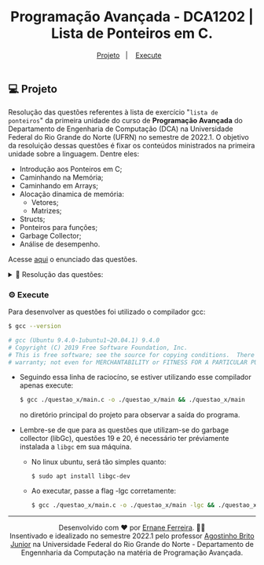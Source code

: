 <h1 align="center">
   Programação Avançada - DCA1202 | Lista de Ponteiros em C.
</h1>

<div align="center">
  <a href="#-Projeto">Projeto</a>&nbsp;&nbsp;&nbsp;|&nbsp;&nbsp;&nbsp;
  <a href="#-Execute">Execute</a>&nbsp;&nbsp;&nbsp;
</div>

<br>

## 💻 Projeto

Resolução das questões referentes à lista de exercício "`lista de ponteiros`" da primeira unidade do curso de **Programação Avançada** do Departamento de Engenharia de Computação (DCA) na Universidade Federal do Rio Grande do Norte (UFRN) no semestre de 2022.1. O objetivo da resoluição dessas questões é fixar os conteúdos ministrados na primeira unidade sobre a linguagem. Dentre eles: 
  - Introdução aos Ponteiros em C;
  - Caminhando na Memória;
  - Caminhando em Arrays;
  - Alocação dinamica de memória:
    - Vetores;
    - Matrizes;
  - Structs;
  - Ponteiros para funções;
  - Garbage Collector;
  - Análise de desempenho.  

  Acesse [aqui](https://github.com/ErnaneJ/ponteiros_PA/blob/master/docs/lista_ponteiros.pdf) o enunciado das questões.

  <details>
    <summary>📝 Resolução das questões:</summary>
    📌 <a href="https://github.com/ErnaneJ/ponteiros_PA/tree/master/questao_01">Questão 1;</a><br>
    📌 <a href="https://github.com/ErnaneJ/ponteiros_PA/tree/master/questao_02">Questão 2;</a><br>
    📌 <a href="https://github.com/ErnaneJ/ponteiros_PA/tree/master/questao_03">Questão 3;</a><br>
    📌 <a href="https://github.com/ErnaneJ/ponteiros_PA/tree/master/questao_04">Questão 4;</a><br>
    📌 <a href="https://github.com/ErnaneJ/ponteiros_PA/tree/master/questao_05">Questão 5;</a><br>
    📌 <a href="https://github.com/ErnaneJ/ponteiros_PA/tree/master/questao_06">Questão 6;</a><br>
    📌 <a href="https://github.com/ErnaneJ/ponteiros_PA/tree/master/questao_07">Questão 7;</a><br>
    📌 <a href="https://github.com/ErnaneJ/ponteiros_PA/tree/master/questao_08">Questão 8;</a><br>
    📌 <a href="https://github.com/ErnaneJ/ponteiros_PA/tree/master/questao_09">Questão 9;</a><br>
    📌 <a href="https://github.com/ErnaneJ/ponteiros_PA/tree/master/questao_10">Questão10;</a><br>
    📌 <a href="https://github.com/ErnaneJ/ponteiros_PA/tree/master/questao_11">Questão11;</a><br>
    📌 <a href="https://github.com/ErnaneJ/ponteiros_PA/tree/master/questao_12">Questão12;</a><br>
    📌 <a href="https://github.com/ErnaneJ/ponteiros_PA/tree/master/questao_13">Questão13;</a><br>
    📌 <a href="https://github.com/ErnaneJ/ponteiros_PA/tree/master/questao_14">Questão14;</a><br>
    📌 <a href="https://github.com/ErnaneJ/ponteiros_PA/tree/master/questao_15">Questão15;</a><br>
    📌 <a href="https://github.com/ErnaneJ/ponteiros_PA/tree/master/questao_16">Questão16;</a><br>
    📌 <a href="https://github.com/ErnaneJ/ponteiros_PA/tree/master/questao_17">Questão17;</a><br>
    📌 <a href="https://github.com/ErnaneJ/ponteiros_PA/tree/master/questao_18">Questão18;</a><br>
    📌 <a href="https://github.com/ErnaneJ/ponteiros_PA/tree/master/questao_19">Questão19;</a><br>
    📌 <a href="https://github.com/ErnaneJ/ponteiros_PA/tree/master/questao_20">Questão20.</a><br>
  </details>

### ⚙️ Execute

Para desenvolver as questões foi utilizado o compilador gcc:

```bash
$ gcc --version

# gcc (Ubuntu 9.4.0-1ubuntu1~20.04.1) 9.4.0
# Copyright (C) 2019 Free Software Foundation, Inc.
# This is free software; see the source for copying conditions.  There is NO
# warranty; not even for MERCHANTABILITY or FITNESS FOR A PARTICULAR PURPOSE.
```

- Seguindo essa linha de raciocíno, se estiver utilizando esse compilador apenas execute:
  ```bash
  $ gcc ./questao_x/main.c -o ./questao_x/main && ./questao_x/main
  ```
  no diretório principal do projeto para observar a saída do programa.

- Lembre-se de que para as questões que utilizam-se do garbage collector (libGc), questões 19 e 20, é necessário ter préviamente instalada a `libgc` em sua máquina.
  - No linux ubuntu, será tão simples quanto:
    ```
    $ sudo apt install libgc-dev
    ```
  - Ao executar, passe a flag -lgc corretamente:
    ```bash
    $ gcc ./questao_x/main.c -o ./questao_x/main -lgc && ./questao_x/main
    ```
---

<div align="center">
  Desenvolvido com ❤ por <a href="https://www.ernane.dev/">Ernane Ferreira</a>. 👋🏻<br/> Insentivado e idealizado no semestre 2022.1 pelo professor <a href="https://agostinhobritojr.github.io/">Agostinho Brito Junior</a> na Universidade Federal do Rio Grande do Norte - Departamento de Engennharia da Computação na matéria de Programação Avançada.
</div>
